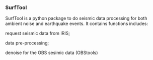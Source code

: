 ### SurfTool

SurfTool is a python package to do seismic data processing for both ambient noise and earthquake events. It contains functions includes: 

request seismic data from IRIS; 

data pre-processing; 

denoise for the OBS sesimic data (OBStools)
